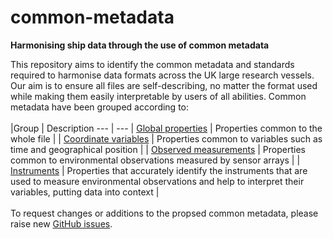 # common-metadata
**Harmonising ship data through the use of common metadata** 

This repository aims to identify the common metadata and standards required to harmonise data formats across the UK large research vessels. Our aim is to ensure all files are self-describing, no matter the format used while making them easily interpretable by users of all abilities. Common metadata have been grouped according to:
<br />
<br />
|Group | Description
--- | --- 
| [Global properties](https://github.com/I-Ocean/common-metadata/edit/master/README.md) | Properties common to the whole file |
| [Coordinate variables](https://github.com/I-Ocean/common-metadata/edit/master/README.md) | Properties common to variables such as time and geographical position |
| [Observed measurements](https://github.com/I-Ocean/common-metadata/edit/master/README.md) | Properties common to environmental observations measured by sensor arrays |
| [Instruments](https://github.com/I-Ocean/common-metadata/edit/master/README.md) | Properties that accurately identify the instruments that are used to measure environmental observations and help to interpret their variables, putting data into context |
<br />
<br />
To request changes or additions to the propsed common metadata, please raise new [GitHub issues]().
